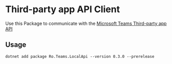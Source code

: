# Third-party app API Client

Use this Package to communicate with the [Microsoft Teams Third-party app API](https://support.microsoft.com/en-us/office/connect-third-party-devices-to-teams-aabca9f2-47bb-407f-9f9b-81a104a883d6)

## Usage

```
dotnet add package Ro.Teams.LocalApi --version 0.3.0 --prerelease
```
